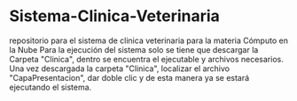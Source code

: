 # Sistema-Clinica-Veterinaria
repositorio para el sistema de clinica veterinaria para la materia Cómputo en la Nube
Para la ejecución del sistema solo se tiene que descargar la Carpeta "Clinica", dentro se encuentra el ejecutable y archivos necesarios. Una vez descargada la carpeta
"Clinica", localizar el archivo "CapaPresentacion", dar doble clic y de esta manera ya se estará ejecutando el sistema.
